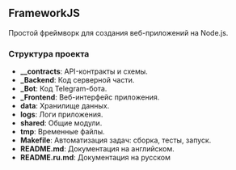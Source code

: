 ## FrameworkJS

Простой фреймворк для создания веб-приложений на Node.js.

### Структура проекта

- **\_\_contracts**: API-контракты и схемы.
- **\_Backend**: Код серверной части.
- **\_Bot**: Код Telegram-бота.
- **\_Frontend**: Веб-интерфейс приложения.
- **data**: Хранилище данных.
- **logs**: Логи приложения.
- **shared**: Общие модули.
- **tmp**: Временные файлы.
- **Makefile**: Автоматизация задач: сборка, тесты, запуск.
- **README.md**: Документация на английском.
- **README.ru.md**: Документация на русском
